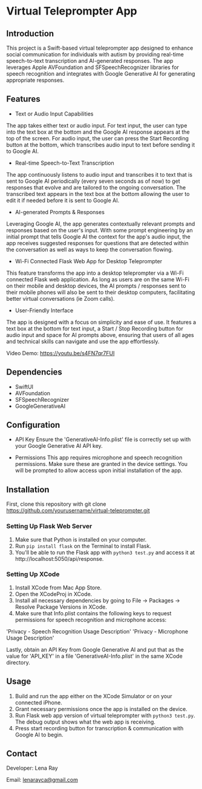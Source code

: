 # Virtual Teleprompter App
## Introduction
This project is a Swift-based virtual teleprompter app designed to enhance social communication for individuals with autism by providing real-time speech-to-text transcription and AI-generated responses. The app leverages Apple AVFoundation and SFSpeechRecognizer libraries for speech recognition and integrates with Google Generative AI for generating appropriate responses.

## Features
- Text or Audio Input Capabilities

The app takes either text or audio input. For text input, the user can type into the text box at the bottom and the Google AI response appears at the top of the screen. For audio input, the user can press the Start Recording button at the bottom, which transcribes audio input to text before sending it to Google AI.

- Real-time Speech-to-Text Transcription

The app continuously listens to audio input and transcribes it to text that is sent to Google AI periodically (every seven seconds as of now) to get responses that evolve and are tailored to the ongoing conversation. The transcribed text appears in the text box at the bottom allowing the user to edit it if needed before it is sent to Google AI.

- AI-generated Prompts & Responses

Leveraging Google AI, the app generates contextually relevant prompts and responses based on the user's input. With some prompt engineering by an initial prompt that tells Google AI the context for the app's audio input, the app receives suggested responses for questions that are detected within the conversation as well as ways to keep the conversation flowing.

- Wi-Fi Connected Flask Web App for Desktop Teleprompter

This feature transforms the app into a desktop teleprompter via a Wi-Fi connected Flask web application. As long as users are on the same Wi-Fi on their mobile and desktop devices, the AI prompts / responses sent to their mobile phones will also be sent to their desktop computers, facilitating better virtual conversations (ie Zoom calls).

- User-Friendly Interface

The app is designed with a focus on simplicity and ease of use. It features a text box at the bottom for text input, a Start / Stop Recording button for audio input and space for AI prompts above, ensuring that users of all ages and technical skills can navigate and use the app effortlessly.

Video Demo: https://youtu.be/s4FN7qr7FUI

## Dependencies
- SwiftUI
- AVFoundation
- SFSpeechRecognizer
- GoogleGenerativeAI

## Configuration
- API Key
Ensure the 'GenerativeAI-Info.plist' file is correctly set up with your Google Generative AI API key.

- Permissions
This app requires microphone and speech recognition permissions. Make sure these are granted in the device settings. You will be prompted to allow access upon initial installation of the app.

## Installation
First, clone this repository with git clone https://github.com/yourusername/virtual-teleprompter.git

### Setting Up Flask Web Server
1. Make sure that Python is installed on your computer.
2. Run ```pip install flask``` on the Terminal to install Flask.
3. You'll be able to run the Flask app with ```python3 test.py``` and access it at http://localhost:5050/api/response.

### Setting Up XCode
1. Install XCode from Mac App Store.
2. Open the XCodeProj in XCode.
3. Install all necessary dependencies by going to File -> Packages -> Resolve Package Versions in XCode.
4. Make sure that Info.plist contains the following keys to request permissions for speech recognition and microphone access:

'Privacy - Speech Recognition Usage Description'
'Privacy - Microphone Usage Description'

Lastly, obtain an API Key from Google Generative AI and put that as the value for 'API_KEY' in a file 'GenerativeAI-Info.plist' in the same XCode directory.

## Usage
1. Build and run the app either on the XCode Simulator or on your connected iPhone.
3. Grant necessary permissions once the app is installed on the device.
4. Run Flask web app version of virtual teleprompter with ```python3 test.py```. The debug output shows what the web app is receiving.
5. Press start recording button for transcription & communication with Google AI to begin.

## Contact
Developer: Lena Ray

Email: lenarayca@gmail.com
